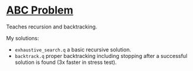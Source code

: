 # [ABC Problem](https://code.kx.com/q/learn/pb/abc-problem/)
Teaches recursion and backtracking.

My solutions:
- `exhaustive_search.q` a basic recursive solution.
- `backtrack.q` proper backtracking including stopping after a successful solution is found (3x faster in stress test).
